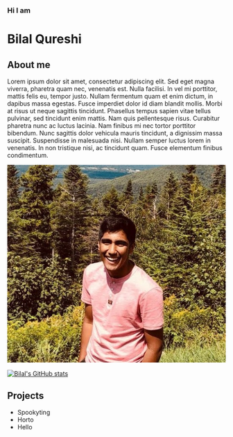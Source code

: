 ### Hi I am

# Bilal Qureshi

## About me

Lorem ipsum dolor sit amet, consectetur adipiscing elit. Sed eget magna viverra, pharetra quam nec, venenatis est. Nulla facilisi. In vel mi porttitor, mattis felis eu, tempor justo. Nullam fermentum quam et enim dictum, in dapibus massa egestas. Fusce imperdiet dolor id diam blandit mollis. Morbi at risus ut neque sagittis tincidunt. Phasellus tempus sapien vitae tellus pulvinar, sed tincidunt enim mattis. Nam quis pellentesque risus. Curabitur pharetra nunc ac luctus lacinia. Nam finibus mi nec tortor porttitor bibendum. Nunc sagittis dolor vehicula mauris tincidunt, a dignissim massa suscipit. Suspendisse in malesuada nisi. Nullam semper luctus lorem in venenatis. In non tristique nisi, ac tincidunt quam. Fusce elementum finibus condimentum.

![Moi](../images/me.jpg)

[![Bilal's GitHub stats](https://github-readme-stats.vercel.app/api/?username=bilal-qureshi-dev&show_icons=true&theme=tokyonight)](https://github.com/anuraghazra/github-readme-stats)

## Projects

- Spookyting
- Horto
- Hello
